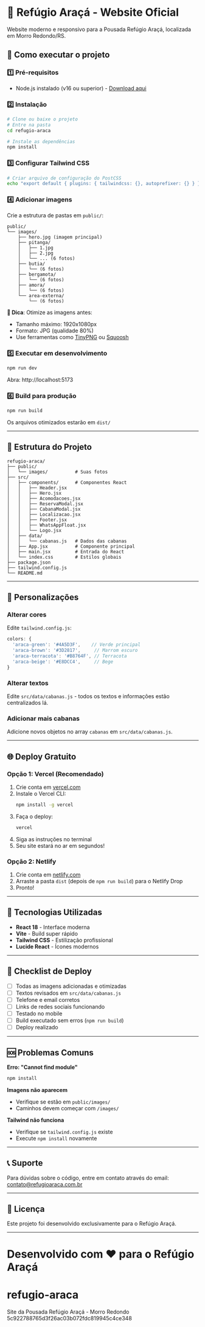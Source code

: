 # 🏡 Refúgio Araçá - Website Oficial

Website moderno e responsivo para a Pousada Refúgio Araçá, localizada em Morro Redondo/RS.

## 🚀 Como executar o projeto

### 1️⃣ Pré-requisitos

- Node.js instalado (v16 ou superior) - [Download aqui](https://nodejs.org)

### 2️⃣ Instalação

```bash
# Clone ou baixe o projeto
# Entre na pasta
cd refugio-araca

# Instale as dependências
npm install
```

### 3️⃣ Configurar Tailwind CSS

```bash
# Criar arquivo de configuração do PostCSS
echo "export default { plugins: { tailwindcss: {}, autoprefixer: {} } }" > postcss.config.js
```

### 4️⃣ Adicionar imagens

Crie a estrutura de pastas em `public/`:

```
public/
└── images/
    ├── hero.jpg (imagem principal)
    ├── pitanga/
    │   ├── 1.jpg
    │   ├── 2.jpg
    │   └── ... (6 fotos)
    ├── butia/
    │   └── (6 fotos)
    ├── bergamota/
    │   └── (6 fotos)
    ├── amora/
    │   └── (6 fotos)
    └── area-externa/
        └── (6 fotos)
```

**📸 Dica**: Otimize as imagens antes:

- Tamanho máximo: 1920x1080px
- Formato: JPG (qualidade 80%)
- Use ferramentas como [TinyPNG](https://tinypng.com) ou [Squoosh](https://squoosh.app)

### 5️⃣ Executar em desenvolvimento

```bash
npm run dev
```

Abra: http://localhost:5173

### 6️⃣ Build para produção

```bash
npm run build
```

Os arquivos otimizados estarão em `dist/`

---

## 📁 Estrutura do Projeto

```
refugio-araca/
├── public/
│   └── images/          # Suas fotos
├── src/
│   ├── components/      # Componentes React
│   │   ├── Header.jsx
│   │   ├── Hero.jsx
│   │   ├── Acomodacoes.jsx
│   │   ├── ReservaModal.jsx
│   │   ├── CabanaModal.jsx
│   │   ├── Localizacao.jsx
│   │   ├── Footer.jsx
│   │   ├── WhatsAppFloat.jsx
│   │   └── Logo.jsx
│   ├── data/
│   │   └── cabanas.js   # Dados das cabanas
│   ├── App.jsx          # Componente principal
│   ├── main.jsx         # Entrada do React
│   └── index.css        # Estilos globais
├── package.json
├── tailwind.config.js
└── README.md
```

---

## 🎨 Personalizações

### Alterar cores

Edite `tailwind.config.js`:

```javascript
colors: {
  'araca-green': '#4A5D3F',    // Verde principal
  'araca-brown': '#3D2817',     // Marrom escuro
  'araca-terracota': '#B8764F', // Terracota
  'araca-beige': '#E8DCC4',     // Bege
}
```

### Alterar textos

Edite `src/data/cabanas.js` - todos os textos e informações estão centralizados lá.

### Adicionar mais cabanas

Adicione novos objetos no array `cabanas` em `src/data/cabanas.js`.

---

## 🌐 Deploy Gratuito

### Opção 1: Vercel (Recomendado)

1. Crie conta em [vercel.com](https://vercel.com)
2. Instale o Vercel CLI:
   ```bash
   npm install -g vercel
   ```
3. Faça o deploy:
   ```bash
   vercel
   ```
4. Siga as instruções no terminal
5. Seu site estará no ar em segundos!

### Opção 2: Netlify

1. Crie conta em [netlify.com](https://netlify.com)
2. Arraste a pasta `dist` (depois de `npm run build`) para o Netlify Drop
3. Pronto!

---

## 🔧 Tecnologias Utilizadas

- **React 18** - Interface moderna
- **Vite** - Build super rápido
- **Tailwind CSS** - Estilização profissional
- **Lucide React** - Ícones modernos

---

## 📝 Checklist de Deploy

- [ ] Todas as imagens adicionadas e otimizadas
- [ ] Textos revisados em `src/data/cabanas.js`
- [ ] Telefone e email corretos
- [ ] Links de redes sociais funcionando
- [ ] Testado no mobile
- [ ] Build executado sem erros (`npm run build`)
- [ ] Deploy realizado

---

## 🆘 Problemas Comuns

**Erro: "Cannot find module"**

```bash
npm install
```

**Imagens não aparecem**

- Verifique se estão em `public/images/`
- Caminhos devem começar com `/images/`

**Tailwind não funciona**

- Verifique se `tailwind.config.js` existe
- Execute `npm install` novamente

---

## 📞 Suporte

Para dúvidas sobre o código, entre em contato através do email: contato@refugioaraca.com.br

---

## 📄 Licença

Este projeto foi desenvolvido exclusivamente para o Refúgio Araçá.

---

# **Desenvolvido com ❤️ para o Refúgio Araçá**

# refugio-araca

Site da Pousada Refúgio Araçá - Morro Redondo
5c922788765d3f26ac03b072fdc819945c4ce348
